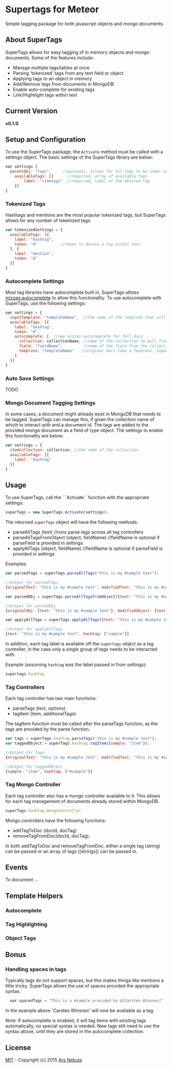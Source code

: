 # Supertags for Meteor

Simple tagging package for both javascript objects and mongo documents.

## About SuperTags

SuperTags allows for easy tagging of in memory objects and mongo documents. Some of the features include:

* Manage multiple tags/lables at once
* Parsing 'tokenized' tags from any text field or object
* Applying tags to an object in memory
* Add/Remove tags from documents in MongoDB
* Enable auto-complete for existing tags
* Link/Hightlight tags within text

## Current Version
**v0.1.0**

## Setup and Configuration

To use the SuperTags package, the ``Activate`` method must be called with a settings object. The basic settings of the SuperTags library are below:

```js
var settings {
  parentObj: "tags",     //optional, allows for all tags to be under one object
	availableTags: [{      //required, array of available tags
    	label: "itemtags"  //required, label of the desired tag
	}]
}

```

### Tokenized Tags

Hashtags and mentions are the most popular tokenized tags, but SuperTags allows for any number of tokenized tags.

```js
var tokenizedSettings = {
  availableTags: [{
    label: "hashtag",
    token: "#"          //token to denote a tag within text
  }, {
    label: "mention",
    token: "@"
  }]
}
```

### Autocomplete Settings

Most tag libraries have autocomplete built in, SuperTags utlizes [mizzao:autocomplete](https://atmospherejs.com/mizzao/autocomplete) to allow this functionality. To use autocomplete with SuperTags, use the following settings:

```js
var settings = {
  inputTemplate: "templateName",  //the name of the template that will be interacted with (e.g typed in)
  availableTags: [{
    label: "hashtag",
    token: "#",
    autocomplete: [  //see mizzao:autocomplete for full docs
      collection: collectionName, //name of the collection to pull from for autocomplete
      field: "fieldName",         //name of the field from the collection (above) to use
      template: "templateName"   //original docs take a Template, SuperTags needs a string name for the template
    ]
  }]
}
```

### Auto Save Settings

TODO

### Mongo Document Tagging Settings

In some cases, a document might already exist in MongoDB that needs to be tagged. SuperTags can manage this, if given the collection name of which to interact with and a document id. The tags are added to the provided mongo document as a field of type object. The settings to enable this functionality are below:

```js
var settings = {
  itemCollection: collection, //the name of the collection
  availableTags: [{
    label: "hashtag"
  }]
}
``` 

## Usage

To use SuperTags, call the ```Activate`` function with the appropriate settings:

```js
superTags = new SuperTags.Activate(settings);
```

The returned ``superTags`` object will have the following methods: 

* parseAllTags (text) //runs parse tags across all tag controllers
* parseAllTagsFromObject (object, fieldName) //fieldName is optional if parseField is provided in settings
* applyAllTags (object, fieldName) //fieldName is optional if parseField is provided in settings

Examples: 

```js
var parsedTags = superTags.parseAllTags("this is my #sample text");

//Output for parsedTags
{originalText: "this is my #sample text", modifiedText: "this is my #sample text", hashtag: ["sample"]}
```

```js
var parsedObj = superTags.parseAllTagsFromObject({text: "this is my #sample text"}, "text");

//Output for parsedObj
{originalObj: {text: "this is my #sample text"}, modifiedObject: {text: "this is my #sample text"}, hashtag: ["sample"]}
```

```js
var applyAllTags = superTags.applyAllTags({text: "this is my #sample text"}, "text")

//Output for applyAllTags
{text: "this is my #sample text", hashtag: ["sample"]}
```

In addition, each tag label is available off the ``supertags`` object as a tag controller, in the case only a single group of tags needs to be interacted with. 

Example (assuming ```hashtag``` was the label passed in from settings):

```js
supertags.hashtag
```

### Tag Controllers

Each tag controller has two main functions:

* parseTags (text, options)
* tagItem (item, additionalTags)

The tagItem function must be called after the parseTags function, as the tags are provided by the parse function.

```js
var tags = superTags.hashtag.parseTags("this is my #sample text");
var taggedObject = superTags.hashtag.tagItem({sample: "item"});

//Output for tags
{originalText: "this is my #sample text", modifiedText: "this is my #sample text", hashtag: ["#sample"]}

//Output for taggedObject
{sample: "item", hashtag: ["#sample"]}

```

### Tag Mongo Controller

Each tag controller also has a mongo controller available to it. This allows for each tag management of documents already stored within MongoDB.

```js
superTags.hashtag.mongoController
```

Mongo controllers have the following functions:

* addTagToDoc (docId, docTag)
* removeTagFromDoc(docId, docTag);

In both addTagToDoc and removeTagFromDoc, either a single tag (string) can be passed or an array of tags ([strings]) can be passed in. 

## Events

To document ...

## Template Helpers

### Autocomplete

### Tag Highlighting

### Object Tags 

## Bonus

### Handling spaces in tags

Typically tags do not support spaces, but this makes things like mentions a little tricky. SuperTags allows the use of spaces provided the appropriate syntax. 

```js
  var spacedTags = "This is a #sample provided by @[Carsten Winsnes]"
```

In the example above 'Carsten Winsnes' will now be available as a tag.

Note: If autocomplete is enabled, it will tag items with existing tags automatically, no special syntax is needed. New tags still need to use the syntax above, until they are stored in the autocomplete collection.

## License

[MIT](http://choosealicense.com/licenses/mit/) -
Copyright (c) 2015 [Ars Nebula](http://www.arsnebula.com)